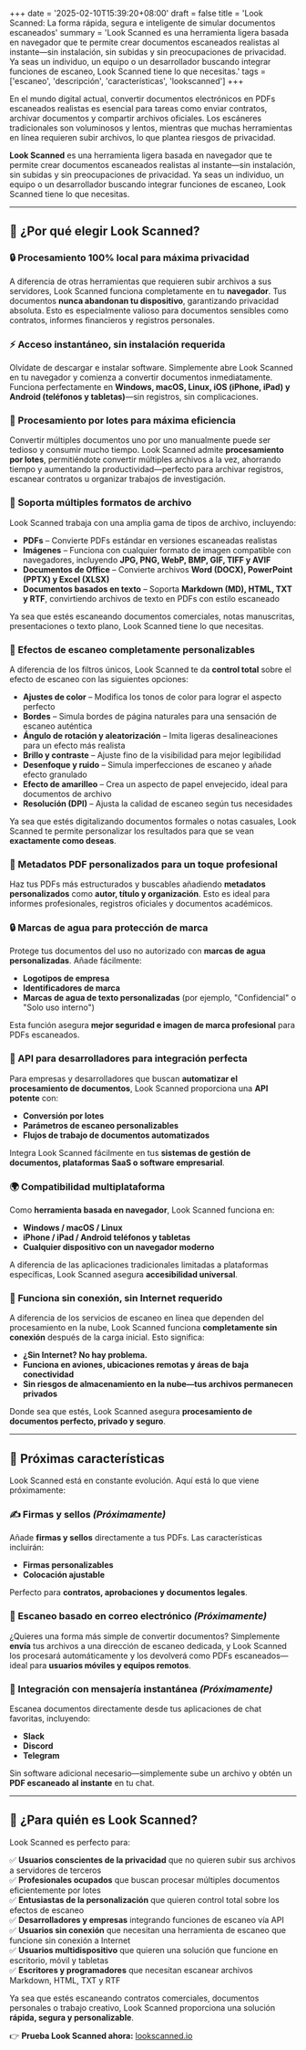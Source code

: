 +++
date = '2025-02-10T15:39:20+08:00'
draft = false
title = 'Look Scanned: La forma rápida, segura e inteligente de simular documentos escaneados'
summary = 'Look Scanned es una herramienta ligera basada en navegador que te permite crear documentos escaneados realistas al instante—sin instalación, sin subidas y sin preocupaciones de privacidad. Ya seas un individuo, un equipo o un desarrollador buscando integrar funciones de escaneo, Look Scanned tiene lo que necesitas.'
tags = ['escaneo', 'descripción', 'características', 'lookscanned']
+++

En el mundo digital actual, convertir documentos electrónicos en PDFs escaneados realistas es esencial para tareas como enviar contratos, archivar documentos y compartir archivos oficiales. Los escáneres tradicionales son voluminosos y lentos, mientras que muchas herramientas en línea requieren subir archivos, lo que plantea riesgos de privacidad.

**Look Scanned** es una herramienta ligera basada en navegador que te permite crear documentos escaneados realistas al instante—sin instalación, sin subidas y sin preocupaciones de privacidad. Ya seas un individuo, un equipo o un desarrollador buscando integrar funciones de escaneo, Look Scanned tiene lo que necesitas.

---

## 🚀 ¿Por qué elegir Look Scanned?

### 🔒 Procesamiento 100% local para máxima privacidad
A diferencia de otras herramientas que requieren subir archivos a sus servidores, Look Scanned funciona completamente en tu **navegador**. Tus documentos **nunca abandonan tu dispositivo**, garantizando privacidad absoluta. Esto es especialmente valioso para documentos sensibles como contratos, informes financieros y registros personales.

### ⚡ Acceso instantáneo, sin instalación requerida
Olvídate de descargar e instalar software. Simplemente abre Look Scanned en tu navegador y comienza a convertir documentos inmediatamente. Funciona perfectamente en **Windows, macOS, Linux, iOS (iPhone, iPad) y Android (teléfonos y tabletas)**—sin registros, sin complicaciones.

### 📂 Procesamiento por lotes para máxima eficiencia
Convertir múltiples documentos uno por uno manualmente puede ser tedioso y consumir mucho tiempo. Look Scanned admite **procesamiento por lotes**, permitiéndote convertir múltiples archivos a la vez, ahorrando tiempo y aumentando la productividad—perfecto para archivar registros, escanear contratos u organizar trabajos de investigación.

### 📄 Soporta múltiples formatos de archivo
Look Scanned trabaja con una amplia gama de tipos de archivo, incluyendo:
- **PDFs** – Convierte PDFs estándar en versiones escaneadas realistas
- **Imágenes** – Funciona con cualquier formato de imagen compatible con navegadores, incluyendo **JPG, PNG, WebP, BMP, GIF, TIFF y AVIF**
- **Documentos de Office** – Convierte archivos **Word (DOCX), PowerPoint (PPTX) y Excel (XLSX)**
- **Documentos basados en texto** – Soporta **Markdown (MD), HTML, TXT y RTF**, convirtiendo archivos de texto en PDFs con estilo escaneado

Ya sea que estés escaneando documentos comerciales, notas manuscritas, presentaciones o texto plano, Look Scanned tiene lo que necesitas.

### 🎨 Efectos de escaneo completamente personalizables
A diferencia de los filtros únicos, Look Scanned te da **control total** sobre el efecto de escaneo con las siguientes opciones:
- **Ajustes de color** – Modifica los tonos de color para lograr el aspecto perfecto
- **Bordes** – Simula bordes de página naturales para una sensación de escaneo auténtica
- **Ángulo de rotación y aleatorización** – Imita ligeras desalineaciones para un efecto más realista
- **Brillo y contraste** – Ajuste fino de la visibilidad para mejor legibilidad
- **Desenfoque y ruido** – Simula imperfecciones de escaneo y añade efecto granulado
- **Efecto de amarilleo** – Crea un aspecto de papel envejecido, ideal para documentos de archivo
- **Resolución (DPI)** – Ajusta la calidad de escaneo según tus necesidades

Ya sea que estés digitalizando documentos formales o notas casuales, Look Scanned te permite personalizar los resultados para que se vean **exactamente como deseas**.

### 📝 Metadatos PDF personalizados para un toque profesional
Haz tus PDFs más estructurados y buscables añadiendo **metadatos personalizados** como **autor, título y organización**. Esto es ideal para informes profesionales, registros oficiales y documentos académicos.

### 🔒 Marcas de agua para protección de marca
Protege tus documentos del uso no autorizado con **marcas de agua personalizadas**. Añade fácilmente:
- **Logotipos de empresa**
- **Identificadores de marca**
- **Marcas de agua de texto personalizadas** (por ejemplo, "Confidencial" o "Solo uso interno")

Esta función asegura **mejor seguridad e imagen de marca profesional** para PDFs escaneados.

### 🔗 API para desarrolladores para integración perfecta
Para empresas y desarrolladores que buscan **automatizar el procesamiento de documentos**, Look Scanned proporciona una **API potente** con:
- **Conversión por lotes**
- **Parámetros de escaneo personalizables**
- **Flujos de trabajo de documentos automatizados**

Integra Look Scanned fácilmente en tus **sistemas de gestión de documentos, plataformas SaaS o software empresarial**.

### 🌍 Compatibilidad multiplataforma
Como **herramienta basada en navegador**, Look Scanned funciona en:
- **Windows / macOS / Linux**
- **iPhone / iPad / Android teléfonos y tabletas**
- **Cualquier dispositivo con un navegador moderno**

A diferencia de las aplicaciones tradicionales limitadas a plataformas específicas, Look Scanned asegura **accesibilidad universal**.

### 🚀 Funciona sin conexión, sin Internet requerido
A diferencia de los servicios de escaneo en línea que dependen del procesamiento en la nube, Look Scanned funciona **completamente sin conexión** después de la carga inicial. Esto significa:
- **¿Sin Internet? No hay problema.**
- **Funciona en aviones, ubicaciones remotas y áreas de baja conectividad**
- **Sin riesgos de almacenamiento en la nube—tus archivos permanecen privados**

Donde sea que estés, Look Scanned asegura **procesamiento de documentos perfecto, privado y seguro**.

---

## 📢 Próximas características

Look Scanned está en constante evolución. Aquí está lo que viene próximamente:

### ✍ Firmas y sellos *(Próximamente)*
Añade **firmas y sellos** directamente a tus PDFs. Las características incluirán:
- **Firmas personalizables**
- **Colocación ajustable**

Perfecto para **contratos, aprobaciones y documentos legales**.

### 📧 Escaneo basado en correo electrónico *(Próximamente)*
¿Quieres una forma más simple de convertir documentos? Simplemente **envía** tus archivos a una dirección de escaneo dedicada, y Look Scanned los procesará automáticamente y los devolverá como PDFs escaneados—ideal para **usuarios móviles y equipos remotos**.

### 💬 Integración con mensajería instantánea *(Próximamente)*
Escanea documentos directamente desde tus aplicaciones de chat favoritas, incluyendo:
- **Slack**
- **Discord**
- **Telegram**

Sin software adicional necesario—simplemente sube un archivo y obtén un **PDF escaneado al instante** en tu chat.

---

## 🎯 ¿Para quién es Look Scanned?
Look Scanned es perfecto para:

✅ **Usuarios conscientes de la privacidad** que no quieren subir sus archivos a servidores de terceros  
✅ **Profesionales ocupados** que buscan procesar múltiples documentos eficientemente por lotes  
✅ **Entusiastas de la personalización** que quieren control total sobre los efectos de escaneo  
✅ **Desarrolladores y empresas** integrando funciones de escaneo vía API  
✅ **Usuarios sin conexión** que necesitan una herramienta de escaneo que funcione sin conexión a Internet  
✅ **Usuarios multidispositivo** que quieren una solución que funcione en escritorio, móvil y tabletas  
✅ **Escritores y programadores** que necesitan escanear archivos Markdown, HTML, TXT y RTF  

Ya sea que estés escaneando contratos comerciales, documentos personales o trabajo creativo, Look Scanned proporciona una solución **rápida, segura y personalizable**.

👉 **Prueba Look Scanned ahora:** [lookscanned.io](https://lookscanned.io) 